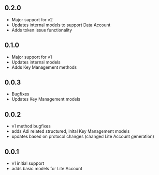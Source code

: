 
## 0.2.0
- Major support for v2
- Updates internal models to support Data Account
- Adds token issue functionality

## 0.1.0
- Major support for v1
- Updates internal models
- Adds Key Management methods

##  0.0.3
- Bugfixes
- Updates Key Management models

## 0.0.2
- v1 method bugfixes
- adds Adi related structured, inital Key Management models
- updates based on protocol changes (changed Lite Account generation)

## 0.0.1
- v1 initial support
- adds basic models for Lite Account

